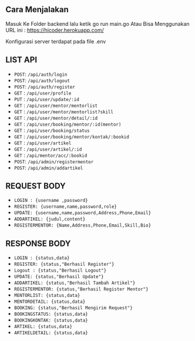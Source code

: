 ## Cara Menjalakan
Masuk Ke Folder backend lalu ketik go run main.go
Atau Bisa  Menggunakan URL ini : https://hicoder.herokuapp.com/

Konfigurasi server terdapat pada file .env 

## LIST API

- `POST`: `/api/auth/login`
- `POST`: `/api/auth/logout`
- `POST`: `/api/auth/register`
- `GET` : `/api/user/profile`
- `PUT` : `/api/user/update/:id`
- `GET` : `/api/user/mentor/mentorlist`
- `GET` : `/api/user/mentor/mentorlist?skill`
- `GET` : `/api/user/mentor/detail/:id`
- `GET` : `/api/user/booking/mentor/:id(mentor)`
- `GET` : `/api/user/booking/status`
- `GET` : `/api/user/booking/mentor/kontak/:bookid`
- `GET` : `/api/user/artikel`
- `GET` : `/api/user/artikel/:id`
- `GET` : `/api/mentor/acc/:bookid`
- `POST`: `/api/admin/registermentor`
- `POST`: `/api/admin/addartikel`




## REQUEST BODY
- `LOGIN : {username ,password}`
- `REGISTER: {username,name,password,role}`
- `UPDATE: {username,name,password,Address,Phone,Email}`
- `ADDARTIKEL: {judul,content}`
- `REGISTERMENTOR: {Name,Address,Phone,Email,Skill,Bio}`

## RESPONSE BODY
- `LOGIN : {status,data}`
- `REGISTER: {status,"Berhasil Register"}`
- `Logout : {status,"Berhasil Logout"}`
- `UPDATE: {status,"Berhasil Update"}`
- `ADDARTIKEL: {status,"Berhasil Tambah Artikel"}`
- `REGISTERMENTOR: {status,"Berhasil Register Mentor"}`
- `MENTORLIST: {status,data}`
- `MENTORDETAIL: {status,data}`
- `BOOKING: {status,"Berhasil Mengirim Request"}`
- `BOOKINGSTATUS: {status,data}`
- `BOOKINGKONTAK: {status,data}`
- `ARTIKEL: {status,data}`
- `ARTIKELDETAIL: {status,data}`